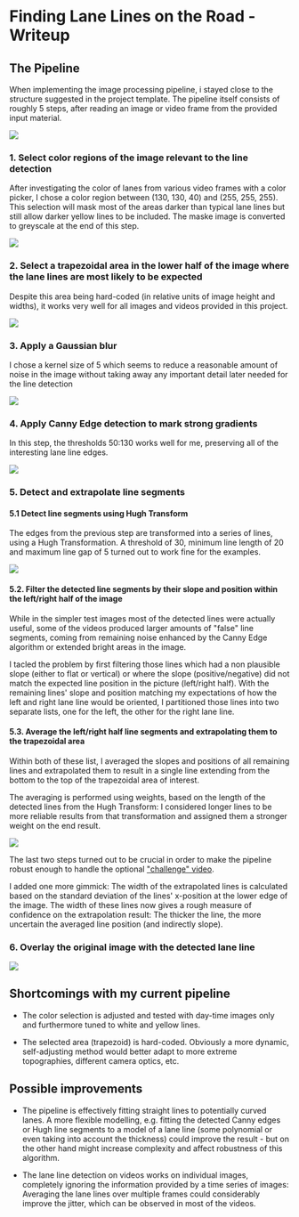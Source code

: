 # **Finding Lane Lines on the Road - Writeup** 

## The Pipeline

When implementing the image processing pipeline, i stayed close to the structure suggested in the project template.
The pipeline itself consists of roughly 5 steps, after reading an image or video frame from the provided input material.

![](writeup_assets/solidYellowCurve_original.png)

### 1. Select color regions of the image relevant to the line detection
After investigating the color of lanes from various video frames with a color picker, I chose a color region between (130, 130, 40) and (255, 255, 255). This selection will mask most of the areas darker than typical lane lines but still allow darker yellow lines to be included.
The maske image is converted to greyscale at the end of this step.

![](writeup_assets/solidYellowCurve_1.png)

### 2. Select a trapezoidal area in the lower half of the image where the lane lines are most likely to be expected
Despite this area being hard-coded (in relative units of image height and widths), it works very well for all images and videos provided in this project.

![](writeup_assets/solidYellowCurve_2.png)

### 3. Apply a Gaussian blur
I chose a kernel size of 5 which seems to reduce a reasonable amount of noise in the image without taking away any important detail later needed for the line detection

![](writeup_assets/solidYellowCurve_3.png)

### 4. Apply Canny Edge detection to mark strong gradients
In this step, the thresholds 50:130 works well for me, preserving all of the interesting lane line edges.

![](writeup_assets/solidYellowCurve_4.png)

### 5. Detect and extrapolate line segments

#### 5.1 Detect line segments using Hugh Transform
The edges from the previous step are transformed into a series of lines, using a Hugh Transformation.
A threshold of 30, minimum line length of 20 and maximum line gap of 5 turned out to work fine for the examples.

![](writeup_assets/solidYellowCurve_5.png)

#### 5.2. Filter the detected line segments by their slope and position within the left/right half of the image
While in the simpler test images most of the detected lines were actually useful, some of the videos produced larger amounts of "false" line segments, coming from remaining noise enhanced by the Canny Edge algorithm or extended bright areas in the image.

I tacled the problem by first filtering those lines which had a non plausible slope (either to flat or vertical) or where the slope (positive/negative) did not match the expected line position in the picture (left/right half).
With the remaining lines' slope and position matching my expectations of how the left and right lane line would be oriented, I partitioned those lines into two separate lists, one for the left, the other for the right lane line.

#### 5.3. Average the left/right half line segments and extrapolating them to the trapezoidal area

Within both of these list, I averaged the slopes and positions of all remaining lines and extrapolated them to result in a single line extending from the bottom to the top of the trapezoidal area of interest.

The averaging is performed using weights, based on the length of the detected lines from the Hugh Transform: I considered longer lines to be more reliable results from that transformation and assigned them a stronger weight on the end result.

![](writeup_assets/solidYellowCurve_6.png)

The last two steps turned out to be crucial in order to make the pipeline robust enough to handle the optional ["challenge" video](test_videos_output/03-challenge.mp4).

I added one more gimmick: The width of the extrapolated lines is calculated based on the standard deviation of the lines' x-position at the lower edge of the image. The width of these lines now gives a rough measure of confidence on the extrapolation result: The thicker the line, the more uncertain the averaged line position (and indirectly slope).

### 6. Overlay the original image with the detected lane line

![](writeup_assets/solidYellowCurve_result.png)

## Shortcomings with my current pipeline

* The color selection is adjusted and tested with day-time images only and furthermore tuned to white and yellow lines.
  
* The selected area (trapezoid) is hard-coded. Obviously a more dynamic, self-adjusting method would better adapt to more extreme topographies, different camera optics, etc.


## Possible improvements

* The pipeline is effectively fitting straight lines to potentially curved lanes. A more flexible modelling, e.g. fitting the detected Canny edges or Hugh line segments to a model of a lane line (some polynomial or even taking into account the thickness) could improve the result - but on the other hand might increase complexity and affect robustness of this algorithm.
  
* The lane line detection on videos works on individual images, completely ignoring the information provided by a time series of images: Averaging the lane lines over multiple frames could considerably improve the jitter, which can be observed in most of the videos.
